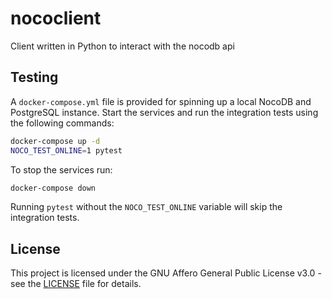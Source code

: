 # nococlient
Client written in Python to interact with the nocodb api

## Testing

A `docker-compose.yml` file is provided for spinning up a local NocoDB and PostgreSQL instance. Start the services and run the integration tests using the following commands:

```bash
docker-compose up -d
NOCO_TEST_ONLINE=1 pytest
```

To stop the services run:

```bash
docker-compose down
```

Running `pytest` without the `NOCO_TEST_ONLINE` variable will skip the integration tests.

## License
This project is licensed under the GNU Affero General Public License v3.0 - see the [LICENSE](LICENSE) file for details.
